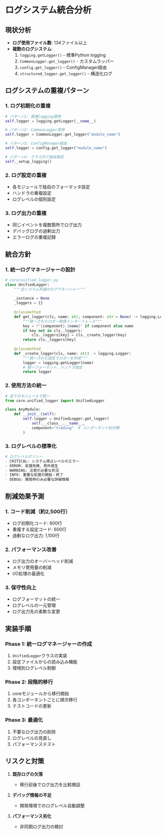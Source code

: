 # ログシステム統合分析

## 現状分析
- **ログ使用ファイル数**: 134ファイル以上
- **複数のログシステム**:
  1. `logging.getLogger()` - 標準Python logging
  2. `CommonLogger.get_logger()` - カスタムラッパー
  3. `config.get_logger()` - ConfigManager経由
  4. `structured_logger.get_logger()` - 構造化ログ

## ログシステムの重複パターン

### 1. ログ初期化の重複
```python
# パターン1: 直接logging使用
self.logger = logging.getLogger(__name__)

# パターン2: CommonLogger使用
self.logger = CommonLogger.get_logger("module_name")

# パターン3: ConfigManager経由
self.logger = config.get_logger("module_name")

# パターン4: クラス内で独自設定
self._setup_logging()
```

### 2. ログ設定の重複
- 各モジュールで独自のフォーマッタ設定
- ハンドラの重複設定
- ログレベルの個別設定

### 3. ログ出力の重複
- 同じイベントを複数箇所でログ出力
- デバッグログの過剰出力
- エラーログの重複記録

## 統合方針

### 1. 統一ログマネージャーの設計
```python
# core/unified_logger.py
class UnifiedLogger:
    """全システム共通のログマネージャー"""
    
    _instance = None
    _loggers = {}
    
    @classmethod
    def get_logger(cls, name: str, component: str = None) -> logging.Logger:
        """統一されたロガー取得インターフェース"""
        key = f"{component}.{name}" if component else name
        if key not in cls._loggers:
            cls._loggers[key] = cls._create_logger(key)
        return cls._loggers[key]
    
    @classmethod
    def _create_logger(cls, name: str) -> logging.Logger:
        """統一された設定でロガーを作成"""
        logger = logging.getLogger(name)
        # 統一フォーマット、ハンドラ設定
        return logger
```

### 2. 使用方法の統一
```python
# 全てのモジュールで統一
from core.unified_logger import UnifiedLogger

class AnyModule:
    def __init__(self):
        self.logger = UnifiedLogger.get_logger(
            self.__class__.__name__,
            component="trading"  # コンポーネント別分類
        )
```

### 3. ログレベルの標準化
```python
# ログレベルポリシー
- CRITICAL: システム停止レベルのエラー
- ERROR: 処理失敗、例外発生
- WARNING: 注意が必要な状況
- INFO: 重要な処理の開始・終了
- DEBUG: 開発時のみ必要な詳細情報
```

## 削減効果予測

### 1. コード削減（約2,500行）
- ログ初期化コード: 800行
- 重複する設定コード: 600行
- 過剰なログ出力: 1,100行

### 2. パフォーマンス改善
- ログ出力のオーバーヘッド削減
- メモリ使用量の削減
- I/O処理の最適化

### 3. 保守性向上
- ログフォーマットの統一
- ログレベルの一元管理
- ログ出力先の柔軟な変更

## 実装手順

### Phase 1: 統一ログマネージャーの作成
1. `UnifiedLogger`クラスの実装
2. 設定ファイルからの読み込み機能
3. 環境別ログレベル制御

### Phase 2: 段階的移行
1. coreモジュールから移行開始
2. 各コンポーネントごとに順次移行
3. テストコードの更新

### Phase 3: 最適化
1. 不要なログ出力の削除
2. ログレベルの見直し
3. パフォーマンステスト

## リスクと対策
1. **既存ログの欠落**
   - 移行前後でログ出力を比較検証
   
2. **デバッグ情報の不足**
   - 開発環境でのログレベル自動調整
   
3. **パフォーマンス劣化**
   - 非同期ログ出力の検討